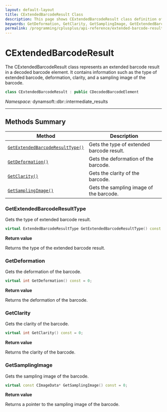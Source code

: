 ```yaml
---
layout: default-layout
title: CExtendedBarcodeResult Class
description: This page shows CExtendedBarcodeResult class definition of Dynamsoft Barcode Reader SDK C++ Edition.
keywords: GetDeformation, GetClarity, GetSamplingImage, GetExtendedBarcodeResultType, CExtendedBarcodeResult, api reference
permalink: /programming/cplusplus/api-reference/extended-barcode-result.html
---
```

# CExtendedBarcodeResult

The CExtendedBarcodeResult class represents an extended barcode result in a decoded barcode element. It contains information such as the type of extended barcode, deformation, clarity, and a sampling image of the barcode.

```cpp
class CExtendedBarcodeResult : public CDecodedBarcodeElement
```

*Namespace:* dynamsoft::dbr::intermediate_results

---

## Methods Summary

| Method | Description |
|--------|-------------|
| [`GetExtendedBarcodeResultType()`](#getextendedbarcoderesulttype) | Gets the type of extended barcode result. |
| [`GetDeformation()`](#getdeformation) | Gets the deformation of the barcode. |
| [`GetClarity()`](#getclarity) | Gets the clarity of the barcode. |
| [`GetSamplingImage()`](#getsamplingimage) | Gets the sampling image of the barcode. |

### GetExtendedBarcodeResultType

Gets the type of extended barcode result.

```cpp
virtual ExtendedBarcodeResultType GetExtendedBarcodeResultType() const = 0;
```

**Return value**

Returns the type of the extended barcode result.

### GetDeformation

Gets the deformation of the barcode.

```cpp
virtual int GetDeformation() const = 0;
```

**Return value**

Returns the deformation of the barcode.

### GetClarity

Gets the clarity of the barcode.

```cpp
virtual int GetClarity() const = 0;
```

**Return value**

Returns the clarity of the barcode.

### GetSamplingImage

Gets the sampling image of the barcode.

```cpp
virtual const CImageData* GetSamplingImage() const = 0;
```

**Return value**

Returns a pointer to the sampling image of the barcode.
